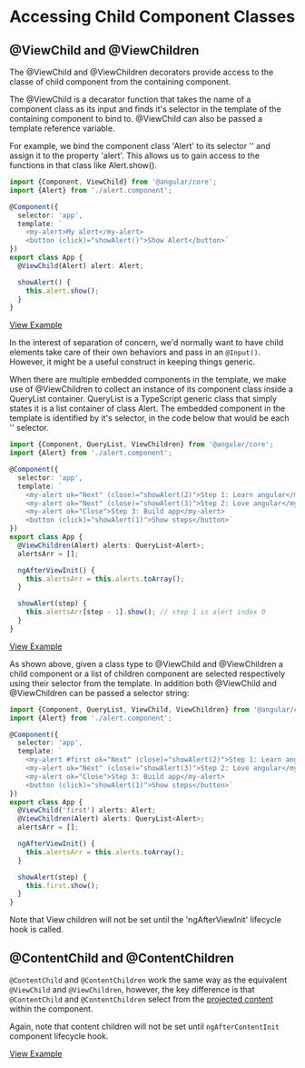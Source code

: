  # Accessing Child Component Classes #

 ## @ViewChild and @ViewChildren ##
The @ViewChild and @ViewChildren decorators provide access to the classe of child component from the containing component.

The @ViewChild is a decarator function that takes the name of a component class as its input and finds it's selector in the template of the containing component to bind to. @ViewChild can also be passed a template reference variable.

For example, we bind the component class 'Alert' to its selector '<my-alert>' and assign it to the property 'alert'. This allows us to gain access to the functions in that class like Alert.show().

```typescript
import {Component, ViewChild} from '@angular/core';
import {Alert} from './alert.component';

@Component({
  selector: 'app',
  template: `
    <my-alert>My alert</my-alert>
    <button (click)="showAlert()">Show Alert</button>`
})
export class App {
  @ViewChild(Alert) alert: Alert;

  showAlert() {
    this.alert.show();
  }
}
```
[View Example](http://plnkr.co/edit/5CpQzHbNIiS1k5YuYZdw?p=preview)

In the interest of separation of concern, we'd normally want to have child elements take care of their own behaviors and pass in an `@Input()`. However, it might be a useful construct in keeping things generic.

When there are multiple embedded components in the template, we make use of @ViewChildren to collect an instance of its component class inside a QueryList container. QueryList is a TypeScript generic class that simply states it is a list container of class Alert. The embedded component in the template is identified by it's selector, in the code below that would be each '<my-alert>' selector.

```typescript
import {Component, QueryList, ViewChildren} from '@angular/core';
import {Alert} from './alert.component';

@Component({
  selector: 'app',
  template: `
    <my-alert ok="Next" (close)="showAlert(2)">Step 1: Learn angular</my-alert>
    <my-alert ok="Next" (close)="showAlert(3)">Step 2: Love angular</my-alert>
    <my-alert ok="Close">Step 3: Build app</my-alert>
    <button (click)="showAlert(1)">Show steps</button>`
})
export class App {
  @ViewChildren(Alert) alerts: QueryList<Alert>;
  alertsArr = [];

  ngAfterViewInit() {
    this.alertsArr = this.alerts.toArray();
  }

  showAlert(step) {
    this.alertsArr[step - 1].show(); // step 1 is alert index 0
  }
}
```
[View Example](http://plnkr.co/edit/8Eak9DANedsZDHBHuLea?p=preview)

As shown above, given a class type to @ViewChild and @ViewChildren a child component or a list of children component are selected respectively using their selector from the template. In addition both @ViewChild and @ViewChildren can be passed a selector string:

```typescript
import {Component, QueryList, ViewChild, ViewChildren} from '@angular/core';
import {Alert} from './alert.component';

@Component({
  selector: 'app',
  template: `
    <my-alert #first ok="Next" (close)="showAlert(2)">Step 1: Learn angular</my-alert>
    <my-alert ok="Next" (close)="showAlert(3)">Step 2: Love angular</my-alert>
    <my-alert ok="Close">Step 3: Build app</my-alert>
    <button (click)="showAlert(1)">Show steps</button>`
})
export class App {
  @ViewChild('first') alerts: Alert;
  @ViewChildren(Alert) alerts: QueryList<Alert>;
  alertsArr = [];

  ngAfterViewInit() {
    this.alertsArr = this.alerts.toArray();
  }

  showAlert(step) {
    this.first.show();
  }
}
```

Note that View children will not be set until the 'ngAfterViewInit' lifecycle hook is called.


## @ContentChild and @ContentChildren ##

`@ContentChild` and `@ContentChildren` work the same way as the equivalent `@ViewChild` and `@ViewChildren`, however, the key difference is that `@ContentChild` and `@ContentChildren` select from the [projected content](/handout/components/projection.md) within the component.

Again, note that content children will not be set until `ngAfterContentInit` component lifecycle hook.

[View Example](http://plnkr.co/edit/IsivWgg8A6zKVSuOLfE8?p=preview)
